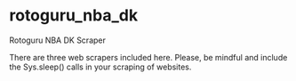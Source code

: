 # rotoguru_nba_dk
Rotoguru NBA DK Scraper

There are three web scrapers included here. Please, be mindful and include the Sys.sleep() calls in your scraping of websites.
